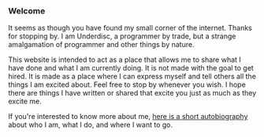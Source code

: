 ### Welcome
It seems as though you have found my small corner of the internet. Thanks for stopping by. I am Underdisc, a programmer by trade, but a strange amalgamation of programmer and other things by nature.

This website is intended to act as a place that allows me to share what I have done and what I am currently doing. It is not made with the goal to get hired. It is made as a place where I can express myself and tell others all the things I am excited about. Feel free to stop by whenever you wish. I hope there are things I have written or shared that excite you just as much as they excite me.

If you're interested to know more about me, [here is a short autobiography][autobiography] about who I am, what I do, and where I want to go.

[autobiography]: autobiography.html
